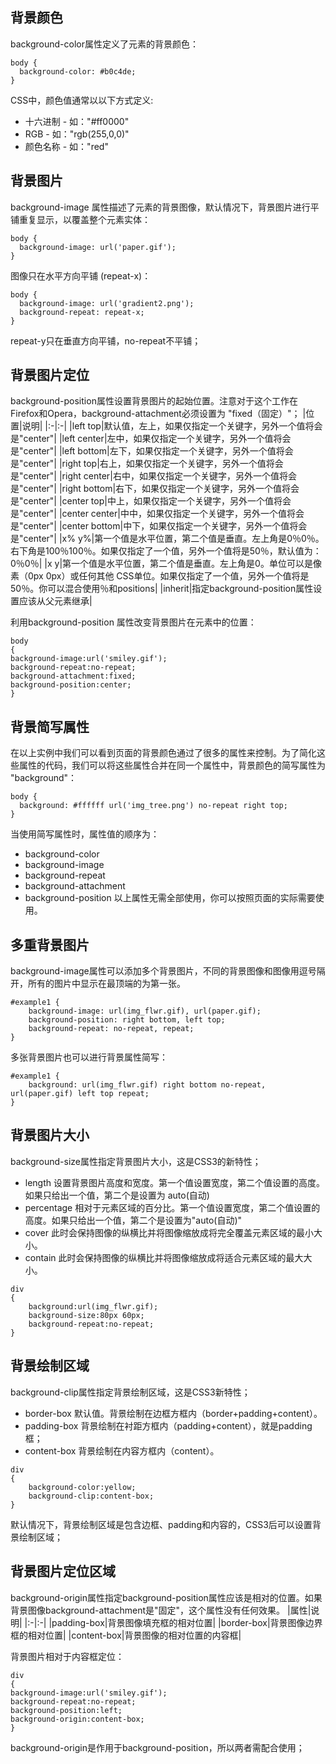 ## 背景颜色
background-color属性定义了元素的背景颜色：
```
body {
  background-color: #b0c4de;
}
```
CSS中，颜色值通常以以下方式定义:
- 十六进制 - 如："#ff0000"
- RGB - 如："rgb(255,0,0)"
- 颜色名称 - 如："red"

## 背景图片
background-image 属性描述了元素的背景图像，默认情况下，背景图片进行平铺重复显示，以覆盖整个元素实体：
```
body {
  background-image: url('paper.gif');
}
```
图像只在水平方向平铺 (repeat-x)：
```
body {
  background-image: url('gradient2.png');
  background-repeat: repeat-x;
}
```
repeat-y只在垂直方向平铺，no-repeat不平铺；

## 背景图片定位
background-position属性设置背景图片的起始位置。注意对于这个工作在Firefox和Opera，background-attachment必须设置为 "fixed（固定）"；
|位置|说明|
|:-|:-|
|left top|默认值，左上，如果仅指定一个关键字，另外一个值将会是"center"|
|left center|左中，如果仅指定一个关键字，另外一个值将会是"center"|
|left bottom|左下，如果仅指定一个关键字，另外一个值将会是"center"|
|right top|右上，如果仅指定一个关键字，另外一个值将会是"center"|
|right center|右中，如果仅指定一个关键字，另外一个值将会是"center"|
|right bottom|右下，如果仅指定一个关键字，另外一个值将会是"center"|
|center top|中上，如果仅指定一个关键字，另外一个值将会是"center"|
|center center|中中，如果仅指定一个关键字，另外一个值将会是"center"|
|center bottom|中下，如果仅指定一个关键字，另外一个值将会是"center"|
|x% y%|第一个值是水平位置，第二个值是垂直。左上角是0％0％。右下角是100％100％。如果仅指定了一个值，另外一个值将是50％，默认值为：0％0％|
|x y|第一个值是水平位置，第二个值是垂直。左上角是0。单位可以是像素（0px 0px）或任何其他 CSS单位。如果仅指定了一个值，另外一个值将是50％。你可以混合使用％和positions|
|inherit|指定background-position属性设置应该从父元素继承|

利用background-position 属性改变背景图片在元素中的位置：
```
body
{ 
background-image:url('smiley.gif');
background-repeat:no-repeat;
background-attachment:fixed;
background-position:center; 
}
```

## 背景简写属性
在以上实例中我们可以看到页面的背景颜色通过了很多的属性来控制。为了简化这些属性的代码，我们可以将这些属性合并在同一个属性中，背景颜色的简写属性为 "background"：
```
body {
  background: #ffffff url('img_tree.png') no-repeat right top;
}
```
当使用简写属性时，属性值的顺序为：
- background-color
- background-image
- background-repeat
- background-attachment
- background-position
以上属性无需全部使用，你可以按照页面的实际需要使用。

## 多重背景图片
background-image属性可以添加多个背景图片，不同的背景图像和图像用逗号隔开，所有的图片中显示在最顶端的为第一张。
```
#example1 { 
    background-image: url(img_flwr.gif), url(paper.gif); 
    background-position: right bottom, left top; 
    background-repeat: no-repeat, repeat; 
}
```
多张背景图片也可以进行背景属性简写：
```
#example1 {
    background: url(img_flwr.gif) right bottom no-repeat, url(paper.gif) left top repeat;
}
```

## 背景图片大小
background-size属性指定背景图片大小，这是CSS3的新特性；
- length	设置背景图片高度和宽度。第一个值设置宽度，第二个值设置的高度。如果只给出一个值，第二个是设置为 auto(自动)
- percentage	相对于元素区域的百分比。第一个值设置宽度，第二个值设置的高度。如果只给出一个值，第二个是设置为"auto(自动)"
- cover	此时会保持图像的纵横比并将图像缩放成将完全覆盖元素区域的最小大小。
- contain	此时会保持图像的纵横比并将图像缩放成将适合元素区域的最大大小。
```
div
{
    background:url(img_flwr.gif);
    background-size:80px 60px;
    background-repeat:no-repeat;
}
```

## 背景绘制区域
background-clip属性指定背景绘制区域，这是CSS3新特性；
- border-box 默认值。背景绘制在边框方框内（border+padding+content）。
- padding-box 背景绘制在衬距方框内（padding+content），就是padding框；
- content-box 背景绘制在内容方框内（content）。
```
div
{
    background-color:yellow;
    background-clip:content-box;
}
```
默认情况下，背景绘制区域是包含边框、padding和内容的，CSS3后可以设置背景绘制区域；

## 背景图片定位区域
background-origin属性指定background-position属性应该是相对的位置。如果背景图像background-attachment是"固定"，这个属性没有任何效果。
|属性|说明|
|:-|:-|
|padding-box|背景图像填充框的相对位置|
|border-box|背景图像边界框的相对位置|
|content-box|背景图像的相对位置的内容框|

背景图片相对于内容框定位：
```
div
{
background-image:url('smiley.gif');
background-repeat:no-repeat;
background-position:left;
background-origin:content-box;
}
```
background-origin是作用于background-position，所以两者需配合使用；



